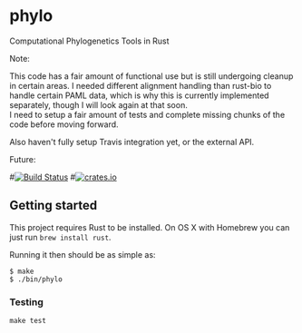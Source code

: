 # phylo

Computational Phylogenetics Tools in Rust

Note:

This code has a fair amount of functional use but is still undergoing cleanup in certain areas.  I needed different alignment handling
than rust-bio to handle certain PAML data, which is why this is currently implemented separately, though I will look again at that soon.  
I need to setup a fair amount of tests and complete missing chunks of the code before moving forward.

Also haven't fully setup Travis integration yet, or the external API.

Future:

#[![Build Status](https://travis-ci.org/den-sq/phylo.svg?branch=master)](https://travis-ci.org/den-sq/phylo)
#[![crates.io](https://img.shields.io/crates/v/phylo.svg)](https://crates.io/crates/phylo)


## Getting started

This project requires Rust to be installed. On OS X with Homebrew you can just run `brew install rust`.

Running it then should be as simple as:

```console
$ make
$ ./bin/phylo
```

### Testing

``make test``
